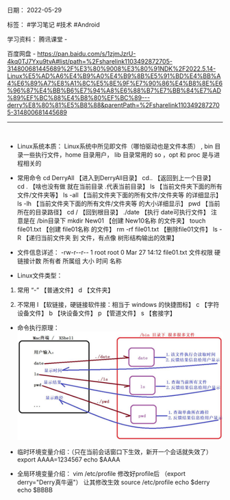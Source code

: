日期： 2022-05-29

标签： #学习笔记 #技术 #Android 

学习资料： 
腾讯课堂 - 

百度网盘 - https://pan.baidu.com/s/1zjmJzrU-4kq0TJ7Yxu9tvA#list/path=%2Fsharelink1103492872705-314800681445689%2F%E3%80%9008%E3%80%91NDK%2F2022.5.14-Linux%E5%AD%A6%E4%B9%A0%E4%B9%8B%E5%91%BD%E4%BB%A4%E6%89%A7%E8%A1%8C%E5%8E%9F%E7%90%86%E4%B8%8E%E6%96%87%E4%BB%B6%E7%94%A8%E6%88%B7%E7%BB%84%E7%AD%89%EF%BC%88%E4%B8%80%EF%BC%89---derry%E8%80%81%E5%B8%88&parentPath=%2Fsharelink1103492872705-314800681445689

---
<br>

- Linux系统本质：
Linux系统中所见即文件（哪怕驱动也是文件本质） , bin 目录一些执行文件，home 目录用户，
lib 目录常用的 so ，opt 和 proc 是与进程相关的

- 常用命令
cd DerryAll 【进入到DerryAll目录】
cd.. 【返回到上一个目录】
cd . 【啥也没有做 就在当前目录 .代表当前目录】
ls 【当前文件夹下面的所有文件/文件夹等】
ls -all 【当前文件夹下面的所有文件/文件夹等 的详细显示】
ls -lh 【当前文件夹下面的所有文件/文件夹等 的大小详细显示】
pwd 【当前所在的目录路径】
cd / 【回到根目录】
./date 【执行 date可执行文件】 注意是在 /bin目录下
mkdir New01 【创建 New10名称 的文件夹】
touch file01.txt 【创建 file01名称 的文件】
rm -rf file01.txt 【删除file01文件】
ls -R 【递归当前文件夹 到 文件，有点像 树形结构输出的效果】

- 文件信息详述：
-rw-r--r--            1              root        root         0        Mar 27 14:12    file01.txt
文件权限    硬链接计数    所有者    所属组    大小            时间              名称


- Linux文件类型：
1. 常用
“-” 【普通文件】
d 【文件夹】

2. 不常用
l 【软链接，硬链接软件接：相当于 windows 的快捷图标】
c 【字符设备文件】
b 【块设备文件】
p 【管道文件】
s 【套接字】

-  命令执行原理：
![650](../99附件/20220529_175429_1.png)

- 临时环境变量介绍：（只在当前会话窗口下生效，新开一个会话就失效了）
export AAAA=1234567
echo $AAAA

- 全局环境变量介绍：
vim /etc/profile 修改好profile后 （export derry="Derry真牛逼"）
让其修改生效 source /etc/profile
echo $derry
echo $BBBB